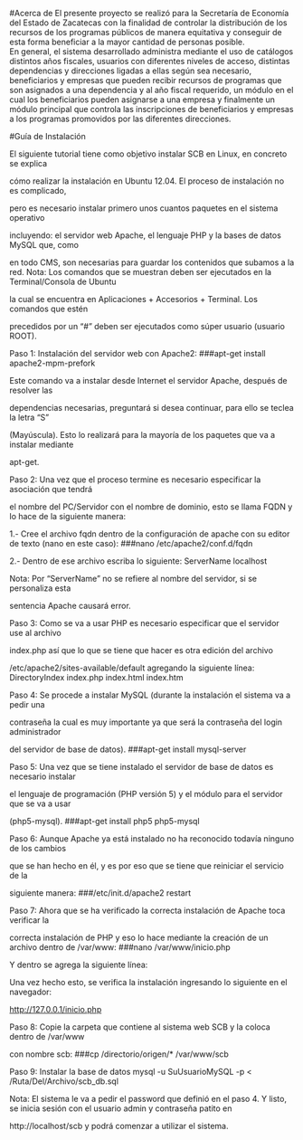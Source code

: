 #Acerca de
El presente proyecto se realizó para la Secretaría de Economía del Estado de Zacatecas con la finalidad de controlar la distribución de los recursos de los programas públicos de manera equitativa y conseguir de esta forma beneficiar a la mayor cantidad de personas posible.  
En general, el sistema desarrollado administra mediante el uso de catálogos distintos años fiscales, usuarios con diferentes niveles de acceso, distintas dependencias y direcciones ligadas a ellas según sea necesario, beneficiarios y empresas que pueden recibir recursos de programas que son asignados a una dependencia y al año fiscal requerido, un módulo en el cual los beneficiarios pueden asignarse a una empresa y finalmente un módulo principal que controla las inscripciones de beneficiarios y empresas a los programas promovidos por las diferentes direcciones.

#Guía de Instalación

El siguiente tutorial tiene como objetivo instalar SCB en Linux, en concreto se explica 

cómo realizar la instalación en Ubuntu 12.04. El proceso de instalación no es complicado, 

pero es necesario instalar primero unos cuantos paquetes en el sistema operativo 

incluyendo: el servidor web Apache, el lenguaje PHP y la bases de datos MySQL que, como 

en todo CMS, son necesarias para guardar los contenidos que subamos a la red.
Nota: Los comandos que se muestran deben ser ejecutados en la Terminal/Consola de Ubuntu 

la cual se encuentra en Aplicaciones + Accesorios + Terminal. Los comandos que estén 

precedidos por un “#” deben ser ejecutados como súper usuario (usuario ROOT).

Paso 1: Instalación del servidor web con Apache2:
###apt-get install apache2-mpm-prefork

Este comando va a instalar desde Internet el servidor Apache, después de resolver las 

dependencias necesarias, preguntará si desea  continuar, para ello se teclea la letra “S” 

(Mayúscula). Esto lo realizará para la mayoría de los paquetes que va a instalar mediante 

apt-get.

Paso 2: Una vez que el proceso termine es necesario especificar la asociación que tendrá 

el nombre del PC/Servidor con el nombre de dominio, esto se llama FQDN y lo hace de la siguiente manera:

1.- Cree el archivo fqdn dentro de la configuración de apache con su editor de texto  (nano en este caso):
###nano /etc/apache2/conf.d/fqdn

2.- Dentro de ese archivo escriba lo siguiente:
ServerName localhost

Nota: Por “ServerName” no se refiere al nombre del servidor, si se personaliza esta 

sentencia Apache causará error.

Paso 3: Como se va a usar PHP es necesario especificar que el servidor use al archivo 

index.php así que lo que se tiene que hacer es otra edición del archivo 

/etc/apache2/sites-available/default agregando la siguiente línea:
DirectoryIndex index.php index.html index.htm

 
Paso 4: Se procede a instalar MySQL (durante la instalación el sistema  va a pedir una 

contraseña la cual es muy importante ya que será la contraseña del login administrador 

del servidor de base de datos).
###apt-get install mysql-server

Paso 5: Una vez que se tiene instalado el servidor de base de datos es necesario instalar 

el lenguaje de programación (PHP versión 5) y el módulo para el servidor que se va a usar 

(php5-mysql).
###apt-get install php5 php5-mysql

Paso 6: Aunque Apache ya está instalado no ha reconocido todavía ninguno de los cambios 

que se han hecho en él, y es por eso que se tiene que reiniciar el servicio de la 

siguiente manera:
###/etc/init.d/apache2 restart

 
Paso 7: Ahora que se ha verificado la correcta instalación de Apache toca verificar la 

correcta instalación de PHP y eso lo hace mediante la creación de un archivo dentro de /var/www:
###nano /var/www/inicio.php

Y dentro se agrega la siguiente línea:
<? phpinfo(); ?>

Una vez hecho esto, se verifica la instalación ingresando lo siguiente en el navegador: 

http://127.0.0.1/inicio.php
 
Paso 8: Copie la carpeta que contiene al sistema web SCB y la coloca dentro de /var/www 

con nombre scb:
###cp /directorio/origen/* /var/www/scb


Paso 9: Instalar la base de datos 
mysql -u SuUsuarioMySQL -p < /Ruta/Del/Archivo/scb_db.sql

Nota: El sistema le va a pedir el password que definió en el paso 4.
Y listo, se inicia sesión con el usuario admin y contraseña patito en 

http://localhost/scb y podrá comenzar a utilizar el sistema.

